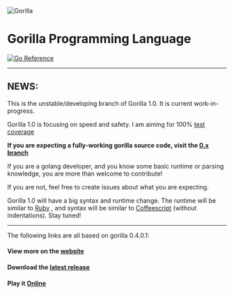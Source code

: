 ![Gorilla](https://i.imgur.com/lX7Vzr0.png)

# Gorilla Programming Language

[![Go Reference](https://pkg.go.dev/badge/github.com/SnowballSH/Gorilla.svg)](https://pkg.go.dev/github.com/SnowballSH/Gorilla)

---

## NEWS:

This is the unstable/developing branch of Gorilla 1.0. It is current work-in-progress.

Gorilla 1.0 is focusing on speed and safety. I am aiming for
100% [test coverage](https://app.codecov.io/gh/SnowballSH/Gorilla)

**If you are expecting a fully-working gorilla source code, visit
the [0.x branch](https://github.com/SnowballSH/Gorilla/tree/0.x)**

If you are a golang developer, and you know some basic runtime or parsing knowledge, you are more than welcome to
contribute!

If you are not, feel free to create issues about what you are expecting.

Gorilla 1.0 will have a big syntax and runtime change. The runtime will be similar to [Ruby](https://www.ruby-lang.org/)
, and syntax will be similar to [Coffeescript](https://coffeescript.org/) (without indentations). Stay tuned!

---

The following links are all based on gorilla 0.4.0.1:

#### View more on the [website](https://snowballsh.me/Gorilla/)

#### Download the [latest release](https://github.com/SnowballSH/Gorilla/releases)

#### Play it [Online](https://snowballsh.me/Gorilla-Playground/)